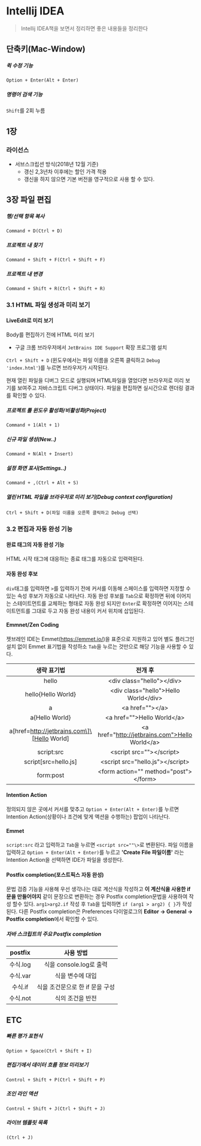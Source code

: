 # Intellij IDEA	

> Intellij IDEA책을 보면서 정리하면 좋은 내용들을 정리한다



## 단축키(Mac-Window)

##### 퀵 수정 기능

`Option + Enter(Alt + Enter)`

##### 명령어 검색 기능

`Shift`를 2회 누름



## 1장

### 라이선스

- 서브스크립션 방식(2018년 12월 기준)
  - 갱신 2,3년차 이후에는 할인 가격 적용
  - 갱신을 하지 않으면 기본 버전을 영구적으로 사용 할 수 있다.

## 3장 파일 편집

##### 행/선택 항목 복사

`Command + D(Ctrl + D)`

##### 프로젝트 내 찾기

`Command + Shift + F(Ctrl + Shift + F)`

##### 프로젝트 내 변경

`Command + Shift + R(Ctrl + Shift + R)`



### 3.1 HTML 파일 생성과 미리 보기

#### LiveEdit로 미리 보기

Body를 편집하기 전에 HTML 미리 보기 

- 구글 크롬 브라우저에서 `JetBrains IDE Support` 확장 프로그램 설치

`Ctrl + Shift + D` (윈도우에서는 파일 이름을 오른쪽 클릭하고 `Debug 'index.html'`)를 누르면 브라우저가 시작된다.

현재 열린 파일을 디버그 모드로 실행되며 HTML파일을 열었다면 브라우저로 미리 보기를 보여주고 자바스크립트 디버그 상태이다. 파일을 편집하면 실시간으로 렌더링 결과를 확인할 수 있다.

##### 프로젝트 툴 윈도우 활성화/비활성화(Project)

`Command + 1(Alt + 1)`

##### 신규 파일 생성(New..) 

`Command + N(Alt + Insert)`

##### 설정 화면 표시(Settings..)

`Command + ,(Ctrl + Alt + S)`

##### 열린 HTML 파일을 브라우저로 미리 보기(Debug context configuration)

`Ctrl + Shift + D(파일 이름을 오른쪽 클릭하고 Debug 선택)`



### 3.2 편집과 자동 완성 기능

#### 완료 태그의 자동 완성 기능

HTML 시작 태그에 대응하는 종료 태그를 자동으로 입력력된다.

#### 자동 완성 후보

`div`태그를 입력하면 `>`를 입력하기 전에 커서를 이동해 스페이스를 입력하면 지정할 수 있는 속성 후보가 자동으로 나타난다. 자동 완성 후보를 `Tab`으로 확정하면 뒤에 이어지는 스테이트먼트를 교체하는 형태로 자동 완성 되지만 `Enter`로 확정하면 이어지는 스테이트먼트를 그대로 두고 자동 완성 내용이 커서 위치에 삽입된다.

#### Emmnet/Zen Coding

젯브레인 IDE는 Emmet(https://emmet.io/)을 표준으로 지원하고 있어 별도 플러그인 설치 없이 Emmet 표기법을 작성하소 `Tab`을 누르는 것만으로 해당 기능을 사용할 수 있다.

|                  생략 표기법                  |                      전개 후                      |
| :-------------------------------------------: | :-----------------------------------------------: |
|                     hello                     |           \<div class="hello"\>\</div\>           |
|              hello{Hello World}               |      <div class="hello"\>Hello World\</div\>      |
|                       a                       |                \<a href="">\</a\>                 |
|                a{Hello World}                 |           \<a href="">Hello World\</a\>           |
| a\[href=http://jetbrains.com\]\[Hello World\] | \<a href="http://jetbrains.com">Hello World\</a\> |
|                  script:src                   |            \<script src="">\</script>             |
|             script[src=hello.js]              |        \<script src="hello.js">\</script>         |
|                   form:post                   |      \<form action="" method="post">\</form>      |



#### Intention Action

정의되지 않은 곳에서 커서를 맞추고 `Option + Enter(Alt + Enter)`를 누르면 Intention Action(상황이나 조건에 맞게 액션을 수행하는) 팝업이 나타난다.



#### Emmet

`script:src` 라고 입력하고 `Tab`을 누르면 `<script src=""\>`로 변환된다. 파일 이름을 입력하고 `Option + Enter(Alt + Enter)`를 누르고 **'Create File 파일이름'** 라는 Intention Action을 선택하면 IDE가 파일을 생성한다.



#### Postfix completion(포스트픽스 자동 완성)

문법 검증 기능을 사용해 우선 생각나는 대로 계산식을 작성하고 **이 계산식을 사용한 if 문을 만들어야지** 같이 문장으로 변환하는 경우 Postfix completion문법을 사용하여 작성 할수 있다.
`arg1>arg2.if` 작성 후 `Tab`을 입력하면 `if (arg1 > arg2) { }`가 작성된다. 
다른 Postfix completion은 Preferences 다이얼로그의 **Editor -> General -> Postfix completion**에서 확인할 수 있다.

##### 자바 스크립트의 주요 Postfix completion

| postfix  |            사용 방법            |
| :------: | :-----------------------------: |
| 수식.log |     식을 console.log로 출력     |
| 수식.var |        식을 변수에 대입         |
| 수식.if  | 식을 조건문으로 한 if 문을 구성 |
| 수식.not |        식의 조건을 반전         |



## ETC

##### 빠른 평가 표현식

`Option + Space(Ctrl + Shift + I)`

##### 편집기에서 데이터 흐름 정보 미리보기

`Control + Shift + P(Ctrl + Shift + P)`

##### 조인 라인 액션

`Control + Shift + J(Ctrl + Shift + J)`

##### 라이브 템플릿 목록

`(Ctrl + J)`